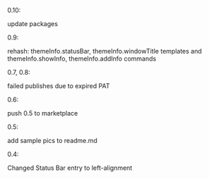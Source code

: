 0.10: 

  update packages

0.9:

   rehash: themeInfo.statusBar, themeInfo.windowTitle templates and themeInfo.showInfo, themeInfo.addInfo commands

0.7, 0.8:

   failed publishes due to expired PAT

0.6:

   push 0.5 to marketplace

0.5:

   add sample pics to readme.md

0.4:

   Changed Status Bar entry to left-alignment